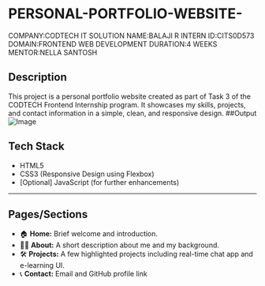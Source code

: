 # PERSONAL-PORTFOLIO-WEBSITE-
COMPANY:CODTECH IT SOLUTION 
NAME:BALAJI R
INTERN ID:CITS0D573
DOMAIN:FRONTEND WEB DEVELOPMENT 
DURATION:4 WEEKS 
MENTOR:NELLA SANTOSH 

##  Description

This project is a personal portfolio website created as part of Task 3 of the CODTECH Frontend Internship program. It showcases my skills, projects, and contact information in a simple, clean, and responsive design.
##Output
![Image](https://github.com/user-attachments/assets/2660ce66-1c1a-4f74-a45c-62d6d94d06b6)
##  Tech Stack

- HTML5
- CSS3 (Responsive Design using Flexbox)
- [Optional] JavaScript (for further enhancements)

---

##  Pages/Sections

- 🏠 **Home:** Brief welcome and introduction.
- 👨‍💼 **About:** A short description about me and my background.
- 🛠️ **Projects:** A few highlighted projects including real-time chat app and e-learning UI.
- 📞 **Contact:** Email and GitHub profile link
